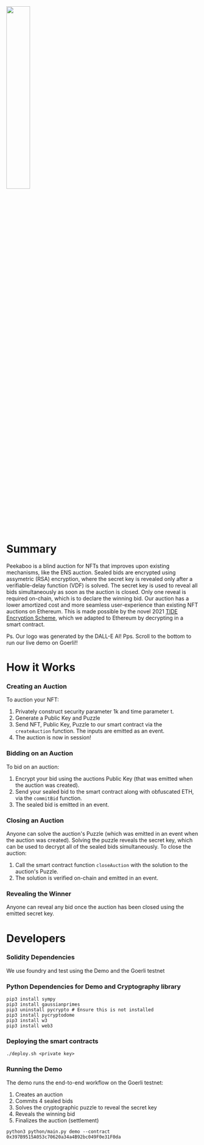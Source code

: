 <img src="https://github.com/peekaboo-dex/contracts/blob/main/peekaboo.png" width="35%" height="35%" />

# Summary
Peekaboo is a blind auction for NFTs that improves upon existing mechanisms, like the ENS auction. Sealed bids are encrypted using assymetric (RSA) encryption, where the secret key is revealed only after a verifiable-delay function (VDF) is solved. The secret key is used to reveal all bids simultaneously as soon as the auction is closed. Only one reveal is required on-chain, which is to declare the winning bid. Our auction has a lower amortized cost and more seamless user-experience than existing NFT auctions on Ethereum. This is made possible by the novel 2021 <a href="https://eprint.iacr.org/2021/1293.pdf" target="_blank">TIDE Encryption Scheme</a>, which we adapted to Ethereum by decrypting in a smart contract. 

Ps. Our logo was generated by the DALL-E AI!
Pps. Scroll to the bottom to run our live demo on Goerli!!

# How it Works

### Creating an Auction
To auction your NFT:
1.	Privately construct security parameter 1k and time parameter t.
2.	Generate a Public Key and Puzzle
3.	Send NFT, Public Key, Puzzle to our smart contract via the `createAuction` function. The inputs are emitted as an event.
4.	The auction is now in session!

### Bidding on an Auction
To bid on an auction:
1.	Encrypt your bid using the auctions Public Key (that was emitted when the auction was created).
2.	Send your sealed bid to the smart contract along with obfuscated ETH, via the `commitBid` function.
3.	The sealed bid is emitted in an event.

### Closing an Auction
Anyone can solve the auction's Puzzle (which was emitted in an event when the auction was created). Solving the puzzle reveals the secret key, which can be used to decrypt all of the sealed bids simultaneously. To close the auction:
1. Call the smart contract function `closeAuction` with the solution to the auction's Puzzle.
2. The solution is verified on-chain and emitted in an event.

### Revealing the Winner
Anyone can reveal any bid once the auction has been closed using the emitted secret key.  


# Developers

### Solidity Dependencies
We use foundry and test using the Demo and the Goerli testnet

### Python Dependencies for Demo and Cryptography library
```
pip3 install sympy
pip3 install gaussianprimes
pip3 uninstall pycrypto # Ensure this is not installed
pip3 install pycryptodome
pip3 install w3
pip3 install web3
```

### Deploying the smart contracts
```
./deploy.sh <private key>
```

### Running the Demo
The demo runs the end-to-end workflow on the Goerli testnet:
1. Creates an auction
2. Commits 4 sealed bids
3. Solves the cryptographic puzzle to reveal the secret key
4. Reveals the winning bid
5. Finalizes the auction (settlement)

```
python3 python/main.py demo --contract 0x397B9515A053c70620a34a4B92bc049F0e31F0da
```

